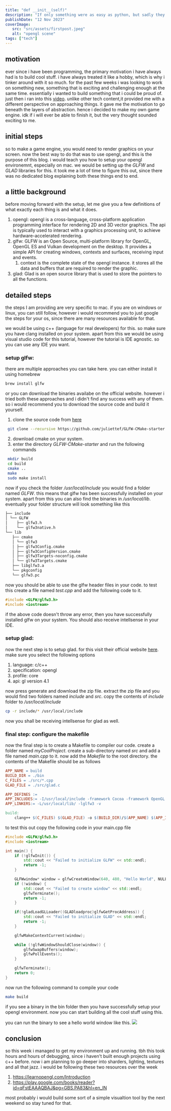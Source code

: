 ```yaml
---
title: "def __init__(self)"
description: "If only something were as easy as python, but sadly they aren't. getting my hands wet with opengl"
publishDate: "12 Nov 2023"
coverImage: 
   src: "src/assets/firstpost.jpeg"
   alt: "opengl scene"
tags: ["tech"]
---
```


## motivation
ever since i have been programming, the primary motivation i have always had is to build cool stuff. i have always treated it like a hobby, which is why i tinker around with it so much. for the past few weeks i was looking to work on something new, something that is exciting and challenging enough at the same time. essentially i wanted to build something that i could be proud of. just then i ran into this [video](https://www.youtube.com/watch?v=lMvFWKHhVZ0). unlike other tech content,it provided me with a different perspective on approaching things. it gave me the motivation to go beneath the layers of abstraction. hence i decided to make my own game engine. idk if i will ever be able to finish it, but the very thought sounded exciting to me.


## initial steps
so to make a game engine, you would need to render graphics on your screen. now the best way to do that was to use opengl, and this is the purpose of this blog. i would teach you how to setup your opengl environemnt, especially on mac. we would be setting up the _GLFW_ and _GLAD_ libraries for this. it took me a lot of time to figure this out, since there was no dedicated blog explaining both these things end to end.

## a little background 

before moving forward with the setup, let me give you a few definitions of what exactly each thing is and what it does.

1. opengl: opengl is a cross-language, cross-platform application programming interface for rendering 2D and 3D vector graphics. The api is typically used to interact with a graphics processing unit, to achieve hardware-accelerated rendering. 
2. glfw: GLFW is an Open Source, multi-platform library for OpenGL, OpenGL ES and Vulkan development on the desktop. It provides a simple API for creating windows, contexts and surfaces, receiving input and events. 
   1. context is the complete state of the opengl instance. it stores all the data and buffers that are required to render the graphic.
3. glad: Glad is an open source library that is used to store the pointers to all the functions.

## detailed steps
the steps I am providing are very specific to mac. if you are on windows or linux, you can still follow, however i would recommend you to just google the steps for your os, since there are many resources available for that. 

we would be using c++ (language for real developers) for this. so make sure you have clang installed on your system. apart from this we would be using visual studio code for this tutorial, however the tutorial is IDE agnostic. so you can use any IDE you want.

### setup glfw:
   there are multiple approaches you can take here. you can either install it using homebrew 
   ``` bash 
   brew install glfw
   ```
   or you can download the binaries availabe on the official website. however i tried both these approaches and i didn't find any success with any of them. so i would recommend you to download the source code and build it yourself.
   1. clone the source code from [here](https://github.com/juliettef/GLFW-CMake-starter) 
   ``` bash
    git clone --recursive https://github.com/juliettef/GLFW-CMake-starter
   ```
   2. download cmake on your system. 
   3. enter the directory _GLFW-CMake-starter_ and run the following commands
   ``` bash
    mkdir build
    cd build
    cmake ..
    make
    sudo make install
   ```
   now if you check the folder _/usr/local/include_ you would find a folder named _GLFW_. this means that glfw has been successfully installed on your system. apart from this you can also find the binaries in _/usr/local/lib_. eventually your folder structure will look something like this 
   ``` bash
   ├── include
   │ └── GLFW
   │    ├── glfw3.h
   │    └── glfw3native.h
   └── lib
      ├── cmake
      │ └── glfw3
      │ ├── glfw3Config.cmake
      │ ├── glfw3ConfigVersion.cmake
      │ ├── glfw3Targets-noconfig.cmake
      │ └── glfw3Targets.cmake
      ├── libglfw3.a
      └── pkgconfig
      └── glfw3.pc
   ```
   now you should be able to use the glfw header files in your code. to test this create a file named _test.cpp_ and add the following code to it.
   ``` cpp
   #include <GLFW/glfw3.h>
   #include <iostream>
   ```
   if the above code doesn't throw any error, then you have successfully installed glfw on your system. You should also receive intellsense in your IDE.

### setup glad:
now the next step is to setup glad. for this visit their official website [here](https://glad.dav1d.de/). make sure you select the following options
1. language: c/c++
2. specification: opengl
3. profile: core
4. api: gl version 4.1

now press generate and download the zip file. extract the zip file and you would find two folders named _include_ and _src_. copy the contents of _include_ folder to _/usr/local/include_ 
``` bash
cp -r include/* /usr/local/include
```
now you shall be receiving intellsense for glad as well.

### final step: configure the makefile
now the final step is to create a Makefile to compiler our code. create a folder named _myCoolProject_. create a sub-directory named _src_ and add a file named _main.cpp_ to it. now add the _Makefile_ to the root directory. the contents of the Makefile should be as follows
``` makefile   
APP_NAME = build
BUILD_DIR = ./bin
C_FILES = ./src/*.cpp
GLAD_FILE = ./src/glad.c

APP_DEFINES :=
APP_INCLUDES:= -I/usr/local/include -framework Cocoa -framework OpenGL -framework IOKit
APP_LINKERS:= -L/usr/local/lib/ -lglfw3 -v

build:
	clang++ $(C_FILES) $(GLAD_FILE) -o $(BUILD_DIR)/$(APP_NAME) $(APP_INCLUDES) $(APP_LINKERS)%                                                           
```
to test this out copy the following code in your main.cpp file
``` cpp  
#include <GLFW/glfw3.h>
#include <iostream>

int main() {
	if (!glfwInit()) {
		std::cout << "Failed to initialize GLFW" << std::endl;
		return -1;
	}  

	GLFWwindow* window = glfwCreateWindow(640, 480, "Hello World", NULL, NULL);
	if (!window) {
		std::cout << "Failed to create window" << std::endl;
		glfwTerminate();
		return -1;
	}

	if(!gladLoadGLLoader((GLADloadproc)glfwGetProcAddress)) {
		std::cout << "Failed to initialize GLAD" << std::endl;
		return -1;
	}

	glfwMakeContextCurrent(window);

	while (!glfwWindowShouldClose(window)) {
		glfwSwapBuffers(window);
		glfwPollEvents();
	}

	glfwTerminate();
	return 0;
}

```
now run the following command to compile your code
``` bash 
make build
```
if you see a binary in the bin folder then you have successfully setup your opengl environment. now you can start building all the cool stuff using this. 

you can run the binary to see a hello world window like this. 
![](./window_ss.png)

## conclusion
so this week i managed to get my environment up and running. tbh this took hours and hours of debugging, since i haven't built enough projects using c++ before. now i am planning to go deeper into sharders, lighting, textures and all that jazz. i would be following these two resources over the week
1. https://learnopengl.com/Introduction
2. https://play.google.com/books/reader?id=qFstEAAAQBAJ&pg=GBS.PA83&hl=en_IN 

most probably i would build some sort of a simple visualtion tool by the next weekend so stay tuned for that.

